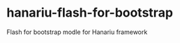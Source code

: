hanariu-flash-for-bootstrap
===========================

Flash for bootstrap modle for Hanariu framework
